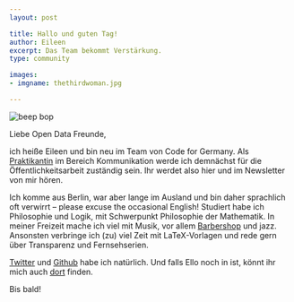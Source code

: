 ```yaml
---
layout: post

title: Hallo und guten Tag!
author: Eileen
excerpt: Das Team bekommt Verstärkung.
type: community

images:
- imgname: thethirdwoman.jpg

---
```


![beep bop](/blog/thethirdwoman.jpg "Eileen ist jetzt dabei")

Liebe Open Data Freunde,

ich heiße Eileen und bin neu im Team von Code for Germany. Als [Praktikantin](../praktikum/) im Bereich Kommunikation werde ich demnächst für die Öffentlichkeitsarbeit zuständig sein. Ihr werdet also hier und im Newsletter von mir hören.

Ich komme aus Berlin, war aber lange im Ausland und bin daher sprachlich oft verwirrt – please excuse the occasional English! Studiert habe ich Philosophie und Logik, mit Schwerpunkt Philosophie der Mathematik. In meiner Freizeit mache ich viel mit Musik, vor allem [Barbershop][] und jazz. Ansonsten verbringe ich (zu) viel Zeit mit LaTeX-Vorlagen und rede gern über Transparenz und Fernsehserien.

[Twitter][] und [Github][] habe ich natürlich. Und falls Ello noch in ist, könnt ihr mich auch [dort][] finden.

Bis bald!

[Barbershop]: https://youtu.be/nO0DFttQoJc?t=55s
[Twitter]: https://twitter.com/flapperleenie
[Github]: https://github.com/flapperleenie
[dort]: https://ello.co/bumbleblue
